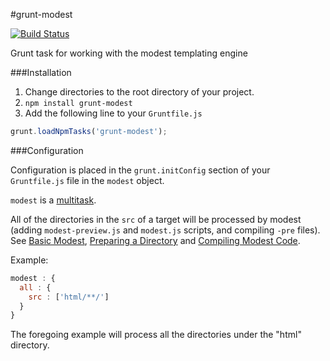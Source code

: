 #grunt-modest

[![Build Status](https://travis-ci.org/goalzen/grunt-modest.png)](https://travis-ci.org/goalzen/grunt-modest)

Grunt task for working with the modest templating engine

###Installation

1.  Change directories to the root directory of your project.
2.  ``npm install grunt-modest``
3. Add the following line to your ``Gruntfile.js``

```javascript
grunt.loadNpmTasks('grunt-modest');
```

###Configuration

Configuration is placed in the ``grunt.initConfig`` section of your ``Gruntfile.js`` file in the ``modest`` object.

``modest`` is a [multitask](http://gruntjs.com/creating-tasks#multi-tasks).

All of the directories in the ``src`` of a target will be processed by modest (adding ``modest-preview.js`` and ``modest.js``
scripts, and compiling ``-pre`` files).  See [Basic Modest](https://github.com/goalzen/modest/wiki/Documentation#basic-modest),
 [Preparing a Directory](https://github.com/goalzen/modest/wiki/Documentation#preparing-a-directory) and [Compiling Modest
 Code](https://github.com/goalzen/modest/wiki/Documentation#compiling-modest-code).

Example:

```javascript
modest : {
  all : {
    src : ['html/**/']
  }
}
```

The foregoing example will process all the directories under the "html" directory.
